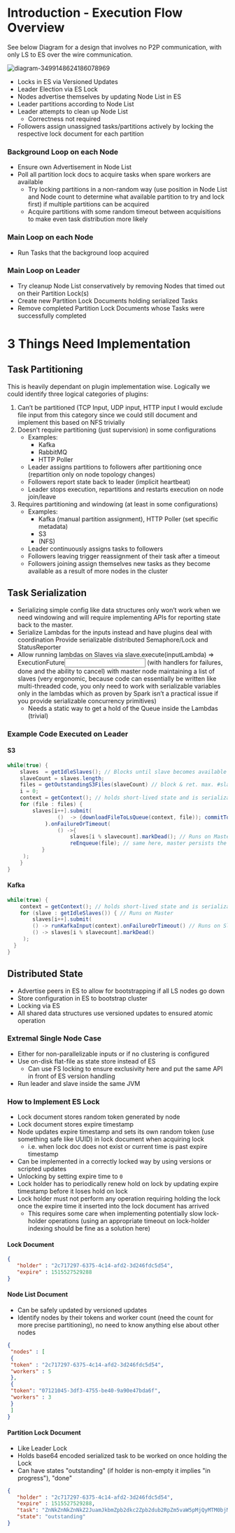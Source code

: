 # Introduction - Execution Flow Overview

See below Diagram for a design that involves no P2P communication, with only LS to ES over the
wire communication.  

![diagram-3499148624186078969](es-cluster-state-draft1.png)

* Locks in ES via Versioned Updates
* Leader Election via ES Lock
* Nodes advertise themselves by updating Node List in ES
* Leader partitions according to Node List
* Leader attempts to clean up Node List
   * Correctness not required
* Followers assign unassigned tasks/partitions actively by locking the respective lock document for
each partition

### Background Loop on each Node

* Ensure own Advertisement in Node List
* Poll all partition lock docs to acquire tasks when spare workers are available
  * Try locking partitions in a non-random way (use position in Node List and Node count to determine what available partition to try and lock first)
  if multiple partitions can be acquired
  * Acquire partitions with some random timeout between acquisitions to make even task distribution
  more likely

### Main Loop on each Node

* Run Tasks that the background loop acquired

### Main Loop on Leader

* Try cleanup Node List conservatively by removing Nodes that timed out on their Partition Lock(s)
* Create new Partition Lock Documents holding serialized Tasks
* Remove completed Partition Lock Documents whose Tasks were successfully completed

# 3 Things Need Implementation

## Task Partitioning

This is heavily dependant on plugin implementation wise. Logically we could identify three logical
categories of plugins:

1. Can’t be partitioned (TCP Input, UDP input, HTTP input I would exclude file input from this 
category since we could still document and implement this based on NFS trivially
2. Doesn’t require partitioning (just supervision) in some configurations
   * Examples:
      * Kafka
      * RabbitMQ
      * HTTP Poller
   * Leader assigns partitions to followers after partitioning once (repartition only on node topology changes)
   * Followers report state back to leader (implicit heartbeat)
   * Leader stops execution, repartitions and restarts execution on node join/leave
3. Requires partitioning and windowing (at least in some configurations)
   * Examples:
      * Kafka (manual partition assignment), HTTP Poller (set specific metadata)
      * S3
      * (NFS)
   * Leader continuously assigns tasks to followers
   * Followers leaving trigger reassignment of their task after a timeout
   * Followers joining assign themselves new tasks as they become available as a result of more nodes in the cluster
  
## Task Serialization

* Serializing simple config like data structures only won’t work when we need windowing and will
require implementing APIs for reporting state back to the master.
* Serialize Lambdas for the inputs instead and have plugins deal with coordination
Provide serializable distributed Semaphore/Lock and StatusReporter
* Allow running lambdas on Slaves via slave.execute(inputLambda) => ExecutionFuture<Input>
(with handlers for failures, done and the ability to cancel) with master node maintaining a list of
slaves (very ergonomic, because code can essentially be written like multi-threaded code, you only
need to work with serializable variables only in the lambdas which as proven by Spark isn’t a
practical issue if you provide serializable concurrency primitives)
   * Needs a static way to get a hold of the Queue inside the Lambdas (trivial)

### Example Code Executed on Leader

#### S3
```java
while(true) {
    slaves  = getIdleSlaves(); // Blocks until slave becomes available 
    slaveCount = slaves.length;
    files = getOutstandingS3Files(slaveCount) // block & ret. max. #slaveCount files
    i = 0;
    context = getContext(); // holds short-lived state and is serializable
    for (file : files) {
        slaves[i++].submit(
                ()  -> {downloadFileToLsQueue(context, file)); commitToEs(file);} // Runs on Slave
            ).onFailureOrTimeout(
                () ->{
                    slaves[i % slavecount].markDead(); // Runs on Master and persists information in ES
                    reEnqueue(file); // same here, master persists the state to ES
           }
     );
    }
}
```


#### Kafka

```java
while(true) {
	context = getContext(); // holds short-lived state and is serializable
	for (slave : getIdleSlaves()) { // Runs on Master
	    slaves[i++].submit(
	    () -> runKafkaInput(context).onFailureOrTimeout() // Runs on Slave
	    () -> slaves[i % slavecount].markDead()
     );
  }
}

```

## Distributed State

* Advertise peers in ES to allow for bootstrapping if all LS nodes go down
* Store configuration in ES to bootstrap cluster
* Locking via ES
* All shared data structures use versioned updates to ensured atomic operation 


### Extremal Single Node Case

* Either for non-parallelizable inputs or if no clustering is configured
* Use on-disk flat-file as state store instead of ES
   * Can use FS locking to ensure exclusivity here and put the same API in front of ES version handling
* Run leader and slave inside the same JVM

### How to Implement ES Lock

* Lock document stores random token generated by node
* Lock document stores expire timestamp
* Node updates expire timestamp and sets its own random token (use something safe like UUID)
in lock document when acquiring lock
   * i.e. when lock doc does not exist or current time is past expire timestamp
* Can be implemented in a correctly locked way by using versions or scripted updates
* Unlocking by setting expire time to `0`
* Lock holder has to periodically renew hold on lock by updating expire timestamp before it loses
hold on lock
* Lock holder must not perform any operation requiring holding the lock once the expire time it
inserted into the lock document has arrived
  * This requires some care when implementing potentially slow lock-holder operations
  (using an appropriate timeout on lock-holder indexing should be fine as a solution here)

#### Lock Document

```json
{
   "holder" : "2c717297-6375-4c14-afd2-3d246fdc5d54",
   "expire" : 1515527529288
}
```

#### Node List Document

* Can be safely updated by versioned updates
* Identify nodes by their tokens and worker count (need the count for more precise partitioning),
no need to know anything else about other nodes

```json
{
 "nodes" : [
 {
 "token" : "2c717297-6375-4c14-afd2-3d246fdc5d54",
 "workers" : 5
 }, 
 {
 "token": "07121045-3df3-4755-be40-9a90e47bda6f",
 "workers" : 3
 }
 ]
}
```

#### Partition Lock Document

* Like Leader Lock
* Holds base64 encoded serialized task to be worked on once holding the Lock
* Can have states "outstanding" (if holder is non-empty it implies "in progress"), "done"

```json
{
   "holder" : "2c717297-6375-4c14-afd2-3d246fdc5d54",
   "expire" : 1515527529288,
   "task": "ZnNkZnNkZnNkZ2JuamJkbmZpb2dkc2Zpb2dub2RpZm5vaW5pMjQyMTM0bjMyaTQzLy9kc2Y=",
   "state": "outstanding" 
}
```
